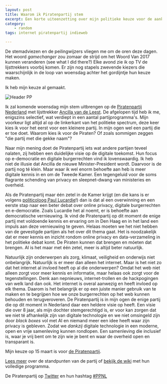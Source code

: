 ```yaml
---
layout: post
title: Waarom ik Piratenpartij stem
excerpt: Een korte uiteenzetting over mijn politieke keuze voor de aankomende verkiezingen. 
category: 
    - random
tags: internet piratenpartij indieweb

---
```


De stemadviezen en de peilingwijzers vliegen me om de oren deze dagen. Het woord *gamechanger* zou zomaar de strijd om het Woord Van 2017 kunnen veranderen (see what I did there?) Elke avond zie ik op TV de lijsttrekkers voorbij komen. Er zijn nog stapels zwevende kiezers die waarschijnlijk in de loop van woensdag achter het gordijntje hun keuze maken. 

Ik heb mijn keuze al gemaakt.

![Header PP](https://cl.ly/3M250d1D180U/Image%202017-03-09%20at%2010.04.54%20PM.png "Aaaaarrrrr")

Ik zal komende woensdag mijn stem uitbrengen op de [Piratenpartij Nederland](https://piratenpartij.nl/ "homepage") met lijsttrekker [Ancilla van de Leest](https://twitter.com/ncilla "Twitter account"). De afgelopen tijd heb ik me, enigszins selectief, wat verdiept in een aantal partijprogramma's. Mijn voorkeur ligt altijd al op de linkerkant van het politieke spectrum, deze keer kies ik voor het eerst voor een kleinere partij. In mijn ogen wel een partij die er toe doet. Waarom kies ik voor de Piraten? Of zoals sommigen zeggen "die partij met die gekke naam"?

Naar mijn mening doet de Piratenpartij iets wat andere partijen teveel nalaten, zij hebben een duidelijke visie op de digitale toekomst. Hun focus op e-democratie en digitale burgerrechten vind ik lovenswaardig. Ik heb niet de illusie dat Ancilla de nieuwe Minister-President wordt. Daarvoor is de partij nog té klein. Maar waar ik wel enorm behoefte aan heb is meer digitale kennis in en om de Tweede Kamer. Een tegengeluid voor de soms flagrante schending van privacy en sleepnet-dwang van ministeries en overheid. 

Als de Piratenpartij maar één zetel in de Kamer krijgt (en die kans is er volgens [politicoloog Paul Lucardie](http://nos.nl/nieuwsuur/artikel/2162106-kleine-partijen-maken-kans-op-kamerzetel.html "in een artikel op NOS.nl")!) dan is dat al een overwinning en een eerste stap naar een beter debat over online privacy, digitale burgerrechten en e-democratie. Zoals Lucardie het al noemt, er is behoefte aan democratische vernieuwing. Ik vind de Piratenpartij op dit moment de enige partij met voldoende kennis en ervaring om in Den Haag en in het land een impuls aan deze vernieuwing te geven. Helaas moeten we het niet hebben van de gevestigde partijen als het over dit thema gaat. Het is noodzakelijk dat er meer kennis en inzicht rondom online privacy en data-verzameling in het politieke debat komt. De Piraten kunnen dat brengen en móeten dat brengen. Al is het maar met één zetel, meer is altijd beter natuurlijk. 

Natuurlijk zijn onderwerpen als zorg, klimaat, veiligheid en onderwijs niet onbelangrijk. Natuurlijk is er meer dan alleen het internet. Maar is het niet zo dat het internet al invloed heeft op al die onderwerpen? Omdat het web niet alleen zorgt voor meer kennis en informatie, maar helaas ook zorgt voor de tegenstellingen. Denk aan nepnieuws, internet-trollen en de hackpogingen van welk land dan ook. Het internet is overal aanwezig en heeft invloed op elk thema. Daarom is het belangrijk er op een juiste manier gebruik van te maken en te begrijpen hoe we onze burgerrechten op het web kunnen behouden en terugveroveren. De Piratenpartij is in mijn ogen de enige partij die op dit moment in Nederland daar een heldere visie op heeft. Een visie die over 8 jaar, als mijn dochter stemgerechtigd is, er voor kan zorgen dat we niet té afhankelijk zijn van digitale technologie en we niet omsingeld zijn door *black boxes* vol met AI en niemand meer een idee heeft waar zijn privacy is gebleven. Zodat we *dankzij* digitale technologie in een moderne, open en vrije samenleving kunnen rondlopen. Een samenleving die inclusief is, waar je vrij bent om te zijn wie je bent en waar de overheid open en transparant is. 

Mijn keuze op 15 maart is voor [de Piratenpartij](https://piratenpartij.nl/). 

[Lees meer](https://piratenpartij.nl/standpunten/) over de standpunten van de partij of [bekijk de wiki](https://programma.piratenpartij.nl/ "partijprogramma") met hun volledige programma.

De Piratenpartij op [Twitter](https://twitter.com/Piratenpartij) en hun hashtag [\#PPNL](https://twitter.com/hashtag/PPNL?src=hash)